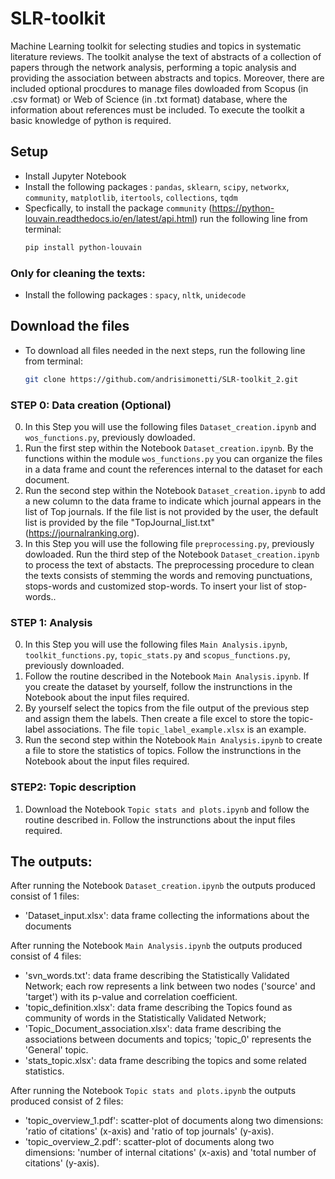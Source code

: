 # SLR-toolkit
Machine Learning toolkit for selecting studies and topics in systematic literature reviews. The toolkit analyse the text of abstracts of a collection of papers through the network analysis, performing a topic analysis and providing the association between abstracts and topics.
Moreover, there are included optional procdures to manage files dowloaded from Scopus (in .csv format) or Web of Science (in .txt format) database, where the information about references must be included. To execute the toolkit a basic knowledge of python is required. 



## Setup
- Install Jupyter Notebook
- Install the following packages : `pandas`, `sklearn`, `scipy`, `networkx`, `community`, `matplotlib`, `itertools`, `collections`, `tqdm`
- Specfically, to install the package `community` (https://python-louvain.readthedocs.io/en/latest/api.html) run the following line from terminal:
    ```bash
    pip install python-louvain 
### Only for cleaning the texts:
 - Install the following packages : `spacy`, `nltk`, `unidecode`


## Download the files
- To download all files needed in the next steps, run the following line from terminal:
   ```bash
   git clone https://github.com/andrisimonetti/SLR-toolkit_2.git


### STEP 0: Data creation (Optional)
0. In this Step you will use the following files `Dataset_creation.ipynb` and `wos_functions.py`, previously dowloaded.
1. Run the first step within the Notebook `Dataset_creation.ipynb`. By the functions within the module `wos_functions.py` you can organize the files in a data frame and count the references internal to the dataset for each document.
2. Run the second step within the Notebook `Dataset_creation.ipynb` to add a new column to the data frame to indicate which journal appears in the list of Top journals. If the file list is not provided by the user, the default list is provided by the file "TopJournal_list.txt"(https://journalranking.org).
3. In this Step you will use the following file `preprocessing.py`, previously dowloaded. Run the third step of the Notebook `Dataset_creation.ipynb` to process the text of abstacts. The preprocessing procedure to clean the texts consists of stemming the words and removing punctuations, stops-words and customized stop-words. To insert your list of stop-words..

### STEP 1: Analysis
0. In this Step you will use the following files `Main Analysis.ipynb`, `toolkit_functions.py`, `topic_stats.py` and `scopus_functions.py`, previously downloaded.
1. Follow the routine described in the Notebook `Main Analysis.ipynb`. If you create the dataset by yourself, follow the instrunctions in the Notebook about the input files required.
2. By yourself select the topics from the file output of the previous step and assign them the labels. Then create a file excel to store the topic-label associations. The file  `topic_label_example.xlsx` is an example.
3. Run the second step within the Notebook `Main Analysis.ipynb` to create a file to store the statistics of topics. Follow the instrunctions in the Notebook about the input files required. 


   
### STEP2: Topic description 
1. Download the Notebook `Topic stats and plots.ipynb` and follow the routine described in. Follow the instrunctions about the input files required.


## The outputs:
After running the Notebook `Dataset_creation.ipynb` the outputs produced consist of 1 files: 
   - 'Dataset_input.xlsx': data frame collecting the informations about the documents


After running the Notebook `Main Analysis.ipynb` the outputs produced consist of 4 files: 
   - 'svn_words.txt': data frame describing the Statistically Validated Network; each row represents a link between two nodes ('source' and 'target') with its p-value and correlation coefficient.
   - 'topic_definition.xlsx': data frame describing the Topics found as community of words in the Statistically Validated Network;
   - 'Topic_Document_association.xlsx': data frame describing the associations between documents and topics; 'topic_0' represents the 'General'
 topic.
   - 'stats_topic.xlsx': data frame describing the topics and some related statistics. 


After running the Notebook `Topic stats and plots.ipynb` the outputs produced consist of 2 files:
   - 'topic_overview_1.pdf': scatter-plot of documents along two dimensions: 'ratio of citations' (x-axis) and 'ratio of top journals' (y-axis).
   - 'topic_overview_2.pdf': scatter-plot of documents along two dimensions: 'number of internal citations' (x-axis) and 'total number of citations' (y-axis).
